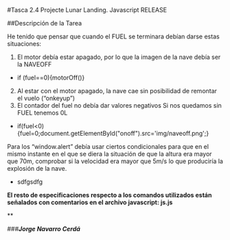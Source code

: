 #Tasca 2.4 Projecte Lunar Landing. Javascript RELEASE

##Descripción de la Tarea

He tenido que pensar que cuando el FUEL se terminara debían darse estas situaciones:

1. El motor debía estar apagado, por lo que la imagen de la nave debía ser la NAVEOFF
  * if (fuel==0){motorOff()}
2. Al estar con el motor apagado, la nave cae sin posibilidad de remontar el vuelo (“onkeyup”)
3. El contador del fuel no debía dar valores negativos Si nos quedamos sin FUEL tenemos 0L
  * if(fuel<0){fuel=0;document.getElementById("onoff").src='img/naveoff.png';}
    
Para los “window.alert” debía usar ciertos condicionales para que en el mismo instante en el que se diera la situación de que la altura era mayor que 70m, comprobar si la velocidad era mayor que 5m/s lo que produciría la explosión de la nave.
 * sdfgsdfg



**El resto de especificaciones respecto a los comandos utilizados están señalados con comentarios en el archivo javascript: js.js**

**


###_**Jorge Navarro Cerdá**_
